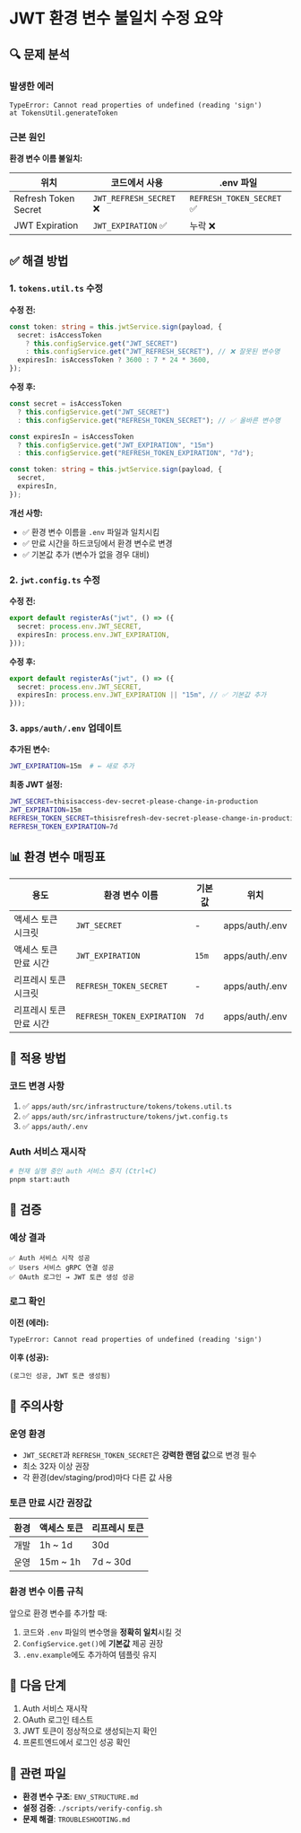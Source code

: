 # JWT 환경 변수 불일치 수정 요약

## 🔍 문제 분석

### 발생한 에러

```
TypeError: Cannot read properties of undefined (reading 'sign')
at TokensUtil.generateToken
```

### 근본 원인

**환경 변수 이름 불일치:**

| 위치                 | 코드에서 사용           | .env 파일                 |
| -------------------- | ----------------------- | ------------------------- |
| Refresh Token Secret | `JWT_REFRESH_SECRET` ❌ | `REFRESH_TOKEN_SECRET` ✅ |
| JWT Expiration       | `JWT_EXPIRATION` ✅     | 누락 ❌                   |

## ✅ 해결 방법

### 1. `tokens.util.ts` 수정

**수정 전:**

```typescript
const token: string = this.jwtService.sign(payload, {
  secret: isAccessToken
    ? this.configService.get("JWT_SECRET")
    : this.configService.get("JWT_REFRESH_SECRET"), // ❌ 잘못된 변수명
  expiresIn: isAccessToken ? 3600 : 7 * 24 * 3600,
});
```

**수정 후:**

```typescript
const secret = isAccessToken
  ? this.configService.get("JWT_SECRET")
  : this.configService.get("REFRESH_TOKEN_SECRET"); // ✅ 올바른 변수명

const expiresIn = isAccessToken
  ? this.configService.get("JWT_EXPIRATION", "15m")
  : this.configService.get("REFRESH_TOKEN_EXPIRATION", "7d");

const token: string = this.jwtService.sign(payload, {
  secret,
  expiresIn,
});
```

**개선 사항:**

- ✅ 환경 변수 이름을 `.env` 파일과 일치시킴
- ✅ 만료 시간을 하드코딩에서 환경 변수로 변경
- ✅ 기본값 추가 (변수가 없을 경우 대비)

### 2. `jwt.config.ts` 수정

**수정 전:**

```typescript
export default registerAs("jwt", () => ({
  secret: process.env.JWT_SECRET,
  expiresIn: process.env.JWT_EXPIRATION,
}));
```

**수정 후:**

```typescript
export default registerAs("jwt", () => ({
  secret: process.env.JWT_SECRET,
  expiresIn: process.env.JWT_EXPIRATION || "15m", // ✅ 기본값 추가
}));
```

### 3. `apps/auth/.env` 업데이트

**추가된 변수:**

```bash
JWT_EXPIRATION=15m  # ← 새로 추가
```

**최종 JWT 설정:**

```bash
JWT_SECRET=thisisaccess-dev-secret-please-change-in-production
JWT_EXPIRATION=15m
REFRESH_TOKEN_SECRET=thisisrefresh-dev-secret-please-change-in-production
REFRESH_TOKEN_EXPIRATION=7d
```

## 📊 환경 변수 매핑표

| 용도                    | 환경 변수 이름             | 기본값 | 위치           |
| ----------------------- | -------------------------- | ------ | -------------- |
| 액세스 토큰 시크릿      | `JWT_SECRET`               | -      | apps/auth/.env |
| 액세스 토큰 만료 시간   | `JWT_EXPIRATION`           | `15m`  | apps/auth/.env |
| 리프레시 토큰 시크릿    | `REFRESH_TOKEN_SECRET`     | -      | apps/auth/.env |
| 리프레시 토큰 만료 시간 | `REFRESH_TOKEN_EXPIRATION` | `7d`   | apps/auth/.env |

## 🔧 적용 방법

### 코드 변경 사항

1. ✅ `apps/auth/src/infrastructure/tokens/tokens.util.ts`
2. ✅ `apps/auth/src/infrastructure/tokens/jwt.config.ts`
3. ✅ `apps/auth/.env`

### Auth 서비스 재시작

```bash
# 현재 실행 중인 auth 서비스 중지 (Ctrl+C)
pnpm start:auth
```

## 🎯 검증

### 예상 결과

```
✅ Auth 서비스 시작 성공
✅ Users 서비스 gRPC 연결 성공
✅ OAuth 로그인 → JWT 토큰 생성 성공
```

### 로그 확인

**이전 (에러):**

```
TypeError: Cannot read properties of undefined (reading 'sign')
```

**이후 (성공):**

```
(로그인 성공, JWT 토큰 생성됨)
```

## 📝 주의사항

### 운영 환경

- `JWT_SECRET`과 `REFRESH_TOKEN_SECRET`은 **강력한 랜덤 값**으로 변경 필수
- 최소 32자 이상 권장
- 각 환경(dev/staging/prod)마다 다른 값 사용

### 토큰 만료 시간 권장값

| 환경 | 액세스 토큰 | 리프레시 토큰 |
| ---- | ----------- | ------------- |
| 개발 | 1h ~ 1d     | 30d           |
| 운영 | 15m ~ 1h    | 7d ~ 30d      |

### 환경 변수 이름 규칙

앞으로 환경 변수를 추가할 때:

1. 코드와 `.env` 파일의 변수명을 **정확히 일치**시킬 것
2. `ConfigService.get()`에 **기본값** 제공 권장
3. `.env.example`에도 추가하여 템플릿 유지

## 🚀 다음 단계

1. Auth 서비스 재시작
2. OAuth 로그인 테스트
3. JWT 토큰이 정상적으로 생성되는지 확인
4. 프론트엔드에서 로그인 성공 확인

## 🔗 관련 파일

- **환경 변수 구조**: `ENV_STRUCTURE.md`
- **설정 검증**: `./scripts/verify-config.sh`
- **문제 해결**: `TROUBLESHOOTING.md`


